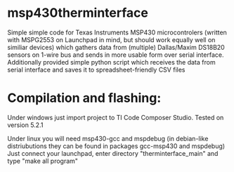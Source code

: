 msp430therminterface
====================
Simple simple code for Texas Instruments MSP430 microcontrolers (written with MSPG2553 on Launchpad in mind, but should work equally well on similiar devices) which gathers data from (multiple) Dallas/Maxim DS18B20 sensors on 1-wire bus and sends in more usable form over serial interface.
Additionally provided simple python script which receives the data from serial interface and saves it to spreadsheet-friendly CSV files

Compilation and flashing:
====================
Under windows just import project to TI Code Composer Studio. Tested on version 5.2.1

Under linux you will need msp430-gcc and mspdebug (in debian-like distriubutions they can be found in packages gcc-msp430 and mspdebug)
Just connect your launchpad, enter directory "therminterface_main" and type "make all program"

